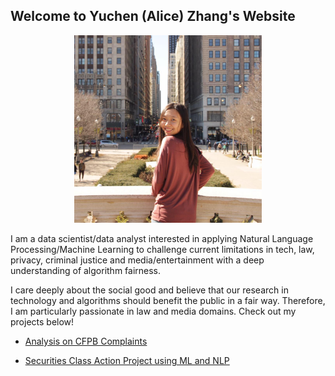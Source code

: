 ## Welcome to Yuchen (Alice) Zhang's Website

<p align="center">
  <img src="../images/profile-pic.jpg" class="inline" width="300px" height="300px"/>
</p>

I am a data scientist/data analyst interested in applying Natural Language Processing/Machine Learning to challenge current limitations in tech, law, privacy, criminal justice and media/entertainment with a deep understanding of algorithm fairness.

I care deeply about the social good and believe that our research in technology and algorithms should benefit the public in a fair way. Therefore, I am particularly passionate in law and media domains. Check out my projects below!

- [Analysis on CFPB Complaints](https://github.com/zycalice/cfpb-complaints)

- [Securities Class Action Project using ML and NLP](https://github.com/zycalice/class-action)

